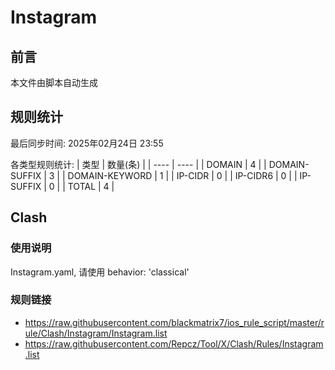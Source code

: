 # Instagram

## 前言
本文件由脚本自动生成

## 规则统计
最后同步时间: 2025年02月24日 23:55

各类型规则统计:
| 类型 | 数量(条)  | 
| ---- | ----  |
| DOMAIN | 4 | 
| DOMAIN-SUFFIX | 3 | 
| DOMAIN-KEYWORD | 1 | 
| IP-CIDR | 0 | 
| IP-CIDR6 | 0 | 
| IP-SUFFIX | 0 | 
| TOTAL | 4 | 
## Clash 
### 使用说明 
Instagram.yaml, 请使用 behavior: 'classical' 
### 规则链接 
- https://raw.githubusercontent.com/blackmatrix7/ios_rule_script/master/rule/Clash/Instagram/Instagram.list 
- https://raw.githubusercontent.com/Repcz/Tool/X/Clash/Rules/Instagram.list 

